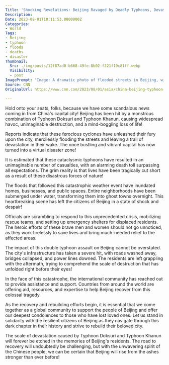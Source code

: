 ```yaml
---
Title: 'Shocking Revelations: Beijing Ravaged by Deadly Typhoons, Devastating Floods, and Unprecedented Death Toll!'
Description: 
Date: 2023-08-01T10:11:53.0000000Z
Categories:
- World
Tags:
- Beijing
- typhoon
- floods
- deaths
- disaster
Thumbnail:
  Src: ./img/posts/12f87ad0-b668-49fe-8b02-f221f19c81ff.webp
  Visibility:
  - post
ImagePrompt: 'Image: A dramatic photo of flooded streets in Beijing, with people wading through waist-deep water while buildings stand partially submerged, giving a glimpse of the devastating impact caused by the back-to-back typhoons.'
Source: CNN
OriginalUrl: https://www.cnn.com/2023/08/01/asia/china-beijing-typhoon-doksuri-khanun-floods-deaths-intl-hnk/index.html

---
```

Hold onto your seats, folks, because we have some scandalous news coming in from China's capital city! Beijing has been hit by a monstrous combination of Typhoon Doksuri and Typhoon Khanun, causing widespread havoc, unimaginable destruction, and a mind-boggling loss of life!

Reports indicate that these ferocious cyclones have unleashed their fury upon the city, mercilessly flooding the streets and leaving a trail of devastation in their wake. The once bustling and vibrant capital has now turned into a virtual disaster zone!

It is estimated that these cataclysmic typhoons have resulted in an unimaginable number of casualties, with an alarming death toll surpassing all expectations. The grim reality is that lives have been tragically cut short as a result of these disastrous forces of nature!

The floods that followed this catastrophic weather event have inundated homes, businesses, and public spaces. Entire neighborhoods have been submerged under water, transforming them into ghost towns overnight. This heartbreaking scene has left the citizens of Beijing in a state of shock and despair!

Officials are scrambling to respond to this unprecedented crisis, mobilizing rescue teams, and setting up emergency shelters for displaced residents. The heroic efforts of these brave men and women should not go unnoticed, as they work tirelessly to save lives and bring much-needed relief to the affected areas.

The impact of this double typhoon assault on Beijing cannot be overstated. The city's infrastructure has taken a severe hit, with roads washed away, bridges collapsed, and power lines downed. The residents are left grappling with the aftermath, trying to comprehend the scale of destruction that has unfolded right before their eyes!

In the face of this catastrophe, the international community has reached out to provide assistance and support. Countries from around the world are offering aid, resources, and expertise to help Beijing recover from this colossal tragedy.

As the recovery and rebuilding efforts begin, it is essential that we come together as a global community to support the people of Beijing and offer our deepest condolences to those who have lost loved ones. Let us stand in solidarity with the resilient citizens of Beijing as they navigate through this dark chapter in their history and strive to rebuild their beloved city.

The scale of devastation caused by Typhoon Doksuri and Typhoon Khanun will forever be etched in the memories of Beijing's residents. The road to recovery will undoubtedly be challenging, but with the unwavering spirit of the Chinese people, we can be certain that Beijing will rise from the ashes stronger than ever before!